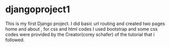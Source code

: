 # djangoproject1
This is my first Django project.
I did basic url routing and created two pages home and about , for css and html codes I used bootstrap and some css codes were provided by the Creator(corey schafer) of the tutorial that i followed.  
